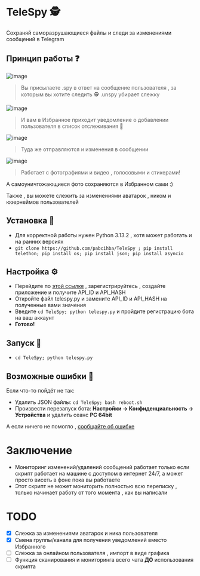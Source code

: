 # TeleSpy 🕵️
Cохраняй саморазрушающиеся файлы и следи за изменениями сообщений в Telegram
## Принцип работы ❓
![image](https://github.com/user-attachments/assets/5d341454-81e9-4270-a58c-142c46b4c4b8)

> Вы присылаете .spy в ответ на сообщение пользователя , за которым вы хотите следить 🕵️
> .unspy убирает слежку

![image](https://github.com/user-attachments/assets/a8a522e1-be6a-44ae-b624-1b2b59185c6e)

> И вам в Избранное приходит уведомление о добавлении пользователя в список отслеживания 🔔

![image](https://github.com/user-attachments/assets/3a796a11-c29d-4f54-80e2-d96b15f409c1)

> Туда же отправляются и изменения в сообщении

![image](https://github.com/user-attachments/assets/1294ae1d-2fa6-49cc-90ea-2b1c59993958)

> Работает с фотографиями и видео , голосовыми и стикерами!

А самоуничтожающиеся фото сохраняются в Избранном сами :)

Также , вы можете слежить за изменениями аватарок , ником и юзернеймов пользователей 

## Установка 📂
- Для корректной работы нужен Python 3.13.2 , хотя может работать и на ранних версиях
- `git clone https://github.com/pabcihba/TeleSpy ; pip install telethon; pip install os; pip install json; pip install asyncio`
## Настройка ⚙️
- Перейдите по [этой ссылке](https://my.telegram.org/auth?to=apps) , зарегистрируйтесь , создайте приложение и получите API_ID и API_HASH
- Откройте файл telespy.py и замените API_ID и API_HASH на полученные вами значения
- Введите `cd TeleSpy; python telespy.py` и пройдите регистрацию бота на ваш аккаунт
- **Готово!**
## Запуск 🚀
- `cd TeleSpy; python telespy.py`
## Возможные ошибки 🚫
Если что-то пойдёт не так:
- Удалить JSON файлы: `cd TeleSpy; bash reboot.sh`
- Произвести перезапуск бота: **Настройки -> Конфиденциальность -> Устройства** и удалить сеанс **PC 64bit**

А если ничего не помогло , [сообщайте об ошибке](https://github.com/pabcihba/TeleSpy/issues/new)  
# Заключение
- Мониторинг изменений/удалений сообщений работает только если скрипт работает на машине с доступом в интернет 24/7, а может просто висеть в фоне пока вы работаете 
- Этот скрипт не может мониторить полностью всю переписку , только начинает работу от того момента , как вы написали
# TODO
- [x] Слежка за изменениями аватарок и ника пользователя
- [x] Смена группы/канала для получения уведомлений вместо Избранного
- [ ] Слежка за онлайном пользователя , импорт в виде графика
- [ ] Функция сканирования и мониторинга всего чата **ДО** использования скрипта
